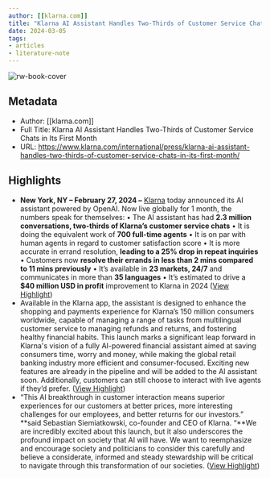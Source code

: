```yaml
---
author: [[klarna.com]]
title: "Klarna AI Assistant Handles Two-Thirds of Customer Service Chats in Its First Month"
date: 2024-03-05
tags: 
- articles
- literature-note
---
```

![rw-book-cover](https://mb.cision.com/Public/1740/3936812/a10a16d19078e325_org.jpeg)

## Metadata
- Author: [[klarna.com]]
- Full Title: Klarna AI Assistant Handles Two-Thirds of Customer Service Chats in Its First Month
- URL: https://www.klarna.com/international/press/klarna-ai-assistant-handles-two-thirds-of-customer-service-chats-in-its-first-month/

## Highlights
- **New York, NY – February 27, 2024 –** [Klarna](http://www.klarna.com) today announced its AI assistant powered by OpenAI. Now live globally for 1 month, the numbers speak for themselves:
  • The AI assistant has had **2.3 million conversations, two-thirds of Klarna’s customer service chats**
  • It is doing the equivalent work of **700 full-time agents**
  • It is on par with human agents in regard to customer satisfaction score
  • It is more accurate in errand resolution, **leading to a 25% drop in repeat inquiries**
  • Customers now **resolve their errands in less than 2 mins compared to 11 mins previously**
  • It’s available in **23 markets, 24/7** and communicates in more than **35 languages**
  • It’s estimated to drive a **$40 million USD in profit** improvement to Klarna in 2024 ([View Highlight](https://read.readwise.io/read/01hr77v08sm9f5b6sf523m998f))
- Available in the Klarna app, the assistant is designed to enhance the shopping and payments experience for Klarna’s 150 million consumers worldwide, capable of managing a range of tasks from multilingual customer service to managing refunds and returns, and fostering healthy financial habits. This launch marks a significant leap forward in Klarna's vision of a fully AI-powered financial assistant aimed at saving consumers time, worry and money, while making the global retail banking industry more efficient and consumer-focused. Exciting new features are already in the pipeline and will be added to the AI assistant soon. Additionally, customers can still choose to interact with live agents if they’d prefer. ([View Highlight](https://read.readwise.io/read/01hr77xshq02j6g940t316cysn))
- “This AI breakthrough in customer interaction means superior experiences for our customers at better prices, more interesting challenges for our employees, and better returns for our investors.” **said Sebastian Siemiatkowski, co-founder and CEO of Klarna. “**We are incredibly excited about this launch, but it also underscores the profound impact on society that AI will have. We want to reemphasize and encourage society and politicians to consider this carefully and believe a considerate, informed and steady stewardship will be critical to navigate through this transformation of our societies. ([View Highlight](https://read.readwise.io/read/01hr77ybvkxn23rm52edqavncq))
